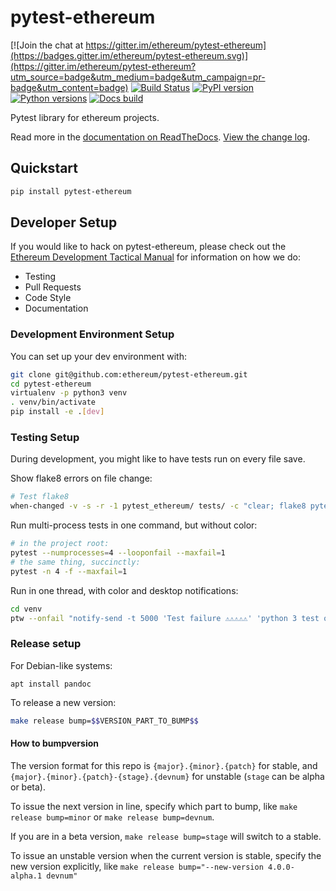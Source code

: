 # pytest-ethereum

[![Join the chat at https://gitter.im/ethereum/pytest-ethereum](https://badges.gitter.im/ethereum/pytest-ethereum.svg)](https://gitter.im/ethereum/pytest-ethereum?utm_source=badge&utm_medium=badge&utm_campaign=pr-badge&utm_content=badge)
[![Build Status](https://circleci.com/gh/ethereum/pytest-ethereum.svg?style=shield)](https://circleci.com/gh/ethereum/pytest-ethereum)
[![PyPI version](https://badge.fury.io/py/pytest-ethereum.svg)](https://badge.fury.io/py/pytest-ethereum)
[![Python versions](https://img.shields.io/pypi/pyversions/pytest-ethereum.svg)](https://pypi.python.org/pypi/pytest-ethereum)
[![Docs build](https://readthedocs.org/projects/pytest-ethereum/badge/?version=latest)](http://pytest-ethereum.readthedocs.io/en/latest/?badge=latest)
   

Pytest library for ethereum projects.

Read more in the [documentation on ReadTheDocs](https://pytest-ethereum.readthedocs.io/). [View the change log](https://pytest-ethereum.readthedocs.io/en/latest/releases.html).

## Quickstart

```sh
pip install pytest-ethereum
```

## Developer Setup

If you would like to hack on pytest-ethereum, please check out the
[Ethereum Development Tactical Manual](https://github.com/pipermerriam/ethereum-dev-tactical-manual)
for information on how we do:

- Testing
- Pull Requests
- Code Style
- Documentation

### Development Environment Setup

You can set up your dev environment with:

```sh
git clone git@github.com:ethereum/pytest-ethereum.git
cd pytest-ethereum
virtualenv -p python3 venv
. venv/bin/activate
pip install -e .[dev]
```

### Testing Setup

During development, you might like to have tests run on every file save.

Show flake8 errors on file change:

```sh
# Test flake8
when-changed -v -s -r -1 pytest_ethereum/ tests/ -c "clear; flake8 pytest_ethereum tests && echo 'flake8 success' || echo 'error'"
```

Run multi-process tests in one command, but without color:

```sh
# in the project root:
pytest --numprocesses=4 --looponfail --maxfail=1
# the same thing, succinctly:
pytest -n 4 -f --maxfail=1
```

Run in one thread, with color and desktop notifications:

```sh
cd venv
ptw --onfail "notify-send -t 5000 'Test failure ⚠⚠⚠⚠⚠' 'python 3 test on pytest-ethereum failed'" ../tests ../pytest_ethereum
```

### Release setup

For Debian-like systems:
```
apt install pandoc
```

To release a new version:

```sh
make release bump=$$VERSION_PART_TO_BUMP$$
```

#### How to bumpversion

The version format for this repo is `{major}.{minor}.{patch}` for stable, and
`{major}.{minor}.{patch}-{stage}.{devnum}` for unstable (`stage` can be alpha or beta).

To issue the next version in line, specify which part to bump,
like `make release bump=minor` or `make release bump=devnum`.

If you are in a beta version, `make release bump=stage` will switch to a stable.

To issue an unstable version when the current version is stable, specify the
new version explicitly, like `make release bump="--new-version 4.0.0-alpha.1 devnum"`
